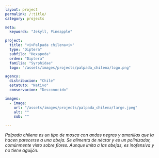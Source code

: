 ```yaml
---
layout: project
permalink: /:title/
category: projects

meta:
  keywords: "Jekyll, Pineapple"

project:
  title: "<i>Palpada chilena<i>"
  type: "Diptera"
  subfilo: "Hexapoda"
  orden: "Diptera"
  familia: "Syrphidae"
  logo: "/assets/images/projects/palpada_chilena/logo.png"

agency:
  distribucion: "Chile"
  estatuto: "Nativo"
  conservacion: "Desconocido"

images:
  - image:
    url: "/assets/images/projects/palpada_chilena/large.jpeg"
    alt: ""
    sub: ""
    
---
```

<p><i>Palpada chilena<i> es un tipo de mosca con andas negras y amarillas que la hacen parecerse a una abeja. Se alimenta de néctar y es un polinizador, comúnmente visto sobre flores. Aunque imita a las abejas, es inofensiva y no tiene aguijón.</p>
